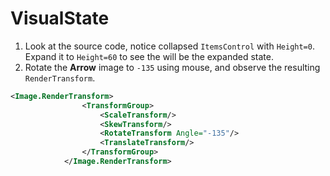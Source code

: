 # VisualState

1. Look at the source code, notice collapsed `ItemsControl` with `Height=0`. Expand it to `Height=60` to see the will be the expanded state.
2. Rotate the **Arrow** image to `-135` using mouse, and observe the resulting `RenderTransform`.
```XML
<Image.RenderTransform>
                <TransformGroup>
                    <ScaleTransform/>
                    <SkewTransform/>
                    <RotateTransform Angle="-135"/>
                    <TranslateTransform/>
                </TransformGroup>
            </Image.RenderTransform>
```